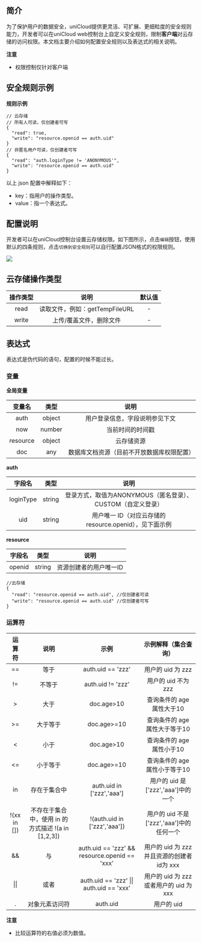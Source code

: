 ## 简介

为了保护用户的数据安全，uniCloud提供更灵活、可扩展、更细粒度的安全规则能力，开发者可以在uniCloud web控制台上自定义安全规则，限制**客户端**对云存储的访问权限。本文档主要介绍如何配置安全规则以及表达式的相关说明。

**注意**

- 权限控制仅针对客户端

## 安全规则示例

**规则示例**

```
// 云存储
// 所有人可读，仅创建者可写
{
  "read": true,
  "write": "resource.openid == auth.uid"
}
// 非匿名用户可读，仅创建者可写
{
  "read": "auth.loginType != 'ANONYMOUS'",
  "write": "resource.openid == auth.uid"
}
```

以上 json 配置中解释如下：

- key：指用户的操作类型。
- value：指一个表达式。

## 配置说明

开发者可以在uniCloud控制台设置云存储权限。如下图所示，点击`编辑`按钮，使用默认的四条规则，点击`切换到安全规则`可以自行配置JSON格式的权限规则。

![](https://img.cdn.aliyun.dcloud.net.cn/uni-app/uniCloud/uniCloud-tcb-storage-policy.png)

## 云存储操作类型

|操作类型	|说明											|默认值	|
|:-:			|:-:											|:-:		|
|read			|读取文件，例如：getTempFileURL	|-			|
|write		|上传/覆盖文件，删除文件	|-			|

## 表达式

表达式是伪代码的语句，配置的时候不能过长。

### 变量

**全局变量**

|变量名		|类型		|说明																				|
|:-:			|:-:		|:-:																				|
|auth			|object	|用户登录信息，字段说明参见下文							|
|now			|number	|当前时间的时间戳														|
|resource	|object	|云存储资源																	|
|doc			|any		|数据库文档资源（目前不开放数据库权限配置）	|

**auth**

|字段名		|类型		|说明																												|
|:-:			|:-:		|:-:																												|
|loginType|string	|登录方式，取值为ANONYMOUS（匿名登录）、CUSTOM（自定义登录）|
|uid			|string	|用户唯一 ID（对应云存储的resource.openid），见下面示例			|

**resource**

|字段名	|类型		|说明										|
|:-:		|:-:		|:-:										|
|openid	|string	|资源创建者的用户唯一ID	|

```
//云存储
{
  "read": "resource.openid == auth.uid", //仅创建者可读
  "write": "resource.openid == auth.uid" //仅创建者可写
}
```

### 运算符

|运算符				|说明																								|示例																							|示例解释（集合查询）														|
|:-:					|:-:																								|:-:																							|:-:																						|
|==						|等于																								|auth.uid == 'zzz'																|用户的 uid 为 zzz															|
|!=						|不等于																							|auth.uid != 'zzz'																|用户的 uid 不为 zzz														|
|>						|大于																								|doc.age>10																				|查询条件的 age 属性大于10											|
|>=						|大于等于																						|doc.age>=10																			|查询条件的 age 属性大于等于10									|
|<						|小于																								|doc.age>10																				|查询条件的 age 属性小于10											|
|<=						|小于等于																						|doc.age>=10																			|查询条件的 age 属性小于等于10									|
|in						|存在于集合中																				|auth.uid in ['zzz','aaa']												|用户的 uid 是['zzz','aaa']中的一个							|
|!(xx in [])	|不存在于集合中，使用 in 的方式描述 !(a in [1,2,3])	|!(auth.uid in ['zzz','aaa'])											|用户的 uid 不是['zzz','aaa']中的任何一个				|
|&&						|与																									|auth.uid == 'zzz' && resource.openid == 'xxx'		|用户的 uid 为 zzz 并且资源的创建者id为 xxx	|
|&#124;&#124;	|或者																								|auth.uid == 'zzz' &#124;&#124; auth.uid == 'xxx'	|用户的 uid 为 zzz 或者用户的 uid 为 xxx				|
|.						|对象元素访问符																			|auth.uid																					|用户的 uid																			|

**注意**

- 比较运算符的右值必须为数值。
